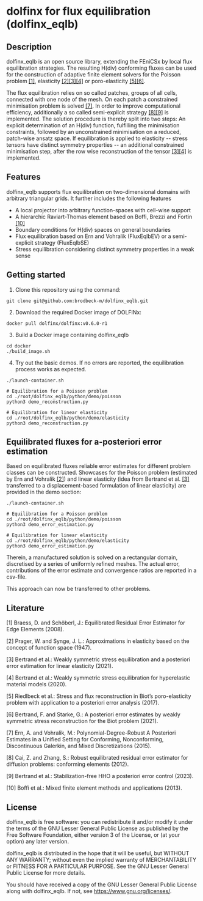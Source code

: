 # dolfinx for flux equilibration (dolfinx_eqlb)
## Description
dolfinx_eqlb is an open source library, extending the FEniCSx by local flux equilibration strategies. The resulting H(div) conforming fluxes can be used for the construction of adaptive finite element solvers for the Poisson problem [[1]](#1), elasticity [[2]](#2)[[3]](#3)[[4]](#4) or poro-elasticity [[5]](#5)[[6]](#6).  

The flux equilibration relies on so called patches, groups of all cells, connected with one node of the mesh. On each patch a constrained minimisation problem is solved [[7]](#7). In order to improve computational efficiency, additionally a so called semi-explicit strategy [[8]](#8)[[9]](#9) is implemented. The solution procedure is thereby split into two steps: An explicit determination of an H(div) function, fulfilling the minimisation constraints, followed by an unconstrained minimisation on a reduced, patch-wise ansatz space. If equilibration is applied to elasticity -- stress tensors have distinct symmetry properties -- an additional constrained minimisation step, after the row wise reconstruction of the tensor [[3]](#3)[[4]](#4) is implemented.

## Features
dolfinx_eqlb supports flux equilibration on two-dimensional domains with arbitrary triangular grids. It further includes the following features
- A local projector into arbitrary function-spaces with cell-wise support
- A hierarchic Raviart-Thomas element based on Boffi, Brezzi and Fortin [[10]](#10)
- Boundary conditions for H(div) spaces on general boundaries
- Flux equilibration based on Ern and Vohralik (FluxEqlbEV) or a semi-explicit strategy (FluxEqlbSE)
- Stress equilibration considering distinct symmetry properties in a weak sense

## Getting started
1. Clone this repository using the command:

```shell
git clone git@github.com:brodbeck-m/dolfinx_eqlb.git
```

2. Download the required Docker image of DOLFINx:

```shell
docker pull dolfinx/dolfinx:v0.6.0-r1
```

3. Build a Docker image containing dolfinx_eqlb

```shell
cd docker
./build_image.sh 
```

4. Try out the basic demos. If no errors are reported, the equilibration process works as expected.

```shell
./launch-container.sh

# Equilibration for a Poisson problem
cd ./root/dolfinx_eqlb/python/demo/poisson
python3 demo_reconstruction.py  

# Equilibration for linear elasticity
cd ./root/dolfinx_eqlb/python/demo/elasticity
python3 demo_reconstruction.py  
```

## Equilibrated fluxes for a-posteriori error estimation
Based on equilibrated fluxes reliable error estimates for different problem classes can be constructed. Showcases for the Poisson problem (estimated by Ern and Vohralik [[2]](#2)) and linear elasticity (idea from Bertrand et al. [[3]](#3) transferred to a displacement-based formulation of linear elasticity) are provided in the demo section:

```shell
./launch-container.sh

# Equilibration for a Poisson problem
cd ./root/dolfinx_eqlb/python/demo/poisson
python3 demo_error_estimation.py  

# Equilibration for linear elasticity
cd ./root/dolfinx_eqlb/python/demo/elasticity
python3 demo_error_estimation.py  
```

Therein, a manufactured solution is solved on a rectangular domain, discretised by a series of uniformly refined meshes. The actual error, contributions of the error estimate and convergence ratios are reported in a csv-file. 

This approach can now be transferred to other problems.

## Literature
<a id="1">[1]</a> Braess, D. and Schöberl, J.: Equilibrated Residual Error Estimator for Edge Elements (2008).

<a id="2">[2]</a> Prager, W. and Synge, J. L.: Approximations in elasticity based on the concept of function space (1947).

<a id="3">[3]</a> Bertrand et al.: Weakly symmetric stress equilibration and a posteriori error estimation for linear elasticity (2021).

<a id="4">[4]</a> Bertrand et al.: Weakly symmetric stress equilibration for hyperelastic material models (2020).

<a id="5">[5]</a> Riedlbeck et al.: Stress and flux reconstruction in Biot’s poro-elasticity problem with application to a posteriori error analysis (2017).

<a id="6">[6]</a> Bertrand, F. and Starke, G.: A posteriori error estimates by weakly symmetric stress reconstruction for the Biot problem (2021).

<a id="7">[7]</a> Ern, A. and Vohralik, M.: Polynomial-Degree-Robust A Posteriori Estimates in a Unified Setting for Conforming, Nonconforming, Discontinuous Galerkin, and Mixed Discretizations (2015).

<a id="8">[8]</a> Cai, Z. and Zhang, S.: Robust equilibrated residual error estimator for diffusion problems:
conforming elements (2012).

<a id="9">[9]</a> Bertrand et al.: Stabilization-free HHO a posteriori error control (2023).

<a id="10">[10]</a> Boffi et al.: Mixed finite element methods and applications (2013).

## License

dolfinx_eqlb is free software: you can redistribute it and/or modify it
under the terms of the GNU Lesser General Public License as published
by the Free Software Foundation, either version 3 of the License, or
(at your option) any later version.

dolfinx_eqlb is distributed in the hope that it will be useful, but
WITHOUT ANY WARRANTY; without even the implied warranty of
MERCHANTABILITY or FITNESS FOR A PARTICULAR PURPOSE. See the GNU
Lesser General Public License for more details.

You should have received a copy of the GNU Lesser General Public
License along with dolfinx_eqlb. If not, see
<https://www.gnu.org/licenses/>.

